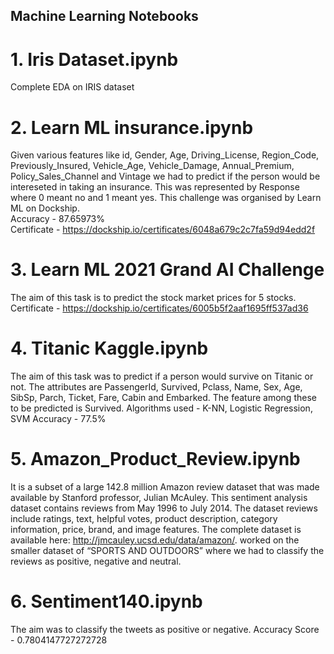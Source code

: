 ## Machine Learning Notebooks
# 1. Iris Dataset.ipynb
Complete EDA on IRIS dataset

# 2. Learn ML insurance.ipynb
Given various features like id, Gender, Age, Driving_License, Region_Code, Previously_Insured, Vehicle_Age, Vehicle_Damage, Annual_Premium, Policy_Sales_Channel and Vintage we had to predict if the person would be intereseted in taking an insurance. This was represented by Response where 0 meant no and 1 meant yes. This challenge was organised by Learn ML on Dockship.                                                                                                                                                                       
Accuracy - 87.65973%                                                                                                                                                               
Certificate - https://dockship.io/certificates/6048a679c2c7fa59d94edd2f

# 3. Learn ML 2021 Grand AI Challenge
The aim of this task is to predict the stock market prices for 5 stocks.                                                                                                           
Certificate - https://dockship.io/certificates/6005b5f2aaf1695ff537ad36

# 4. Titanic Kaggle.ipynb
The aim of this task was to predict if a person would survive on Titanic or not. The attributes are PassengerId, Survived, Pclass, Name, Sex, Age, SibSp, Parch, Ticket, Fare, Cabin and Embarked. The feature among these to be predicted is Survived. 
Algorithms used - K-NN, Logistic Regression, SVM
Accuracy - 77.5%

# 5. Amazon_Product_Review.ipynb
It is a subset of a large 142.8 million Amazon review dataset that was made available by Stanford professor, Julian McAuley. This sentiment analysis dataset contains reviews from May 1996 to July 2014. The dataset reviews include ratings, text, helpful votes, product description, category information, price, brand, and image features. 
The complete dataset is available here:
http://jmcauley.ucsd.edu/data/amazon/.
worked on the smaller dataset of “SPORTS AND OUTDOORS” where we had to classify the reviews as positive, negative and neutral.

# 6. Sentiment140.ipynb
The aim was to classify the tweets as positive or negative. 
Accuracy Score - 0.7804147727272728 
